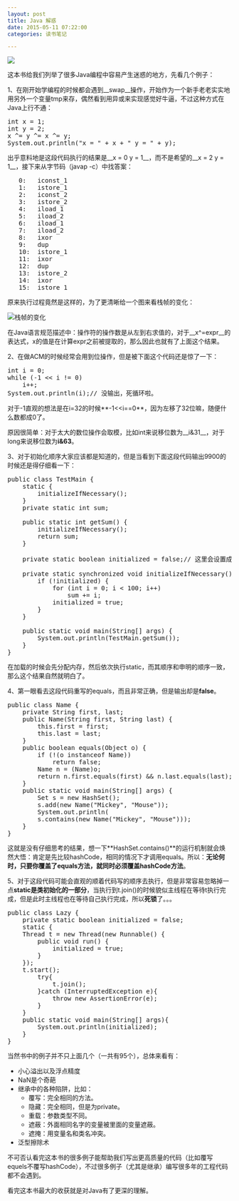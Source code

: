 ```yaml
---
layout: post
title: Java 解惑
date: 2015-05-11 07:22:00
categories: 读书笔记

---
```


![](http://img5.douban.com/mpic/s1491187.jpg)

这本书给我们列举了很多Java编程中容易产生迷惑的地方，先看几个例子：

1、在刚开始学编程的时候都会遇到__swap__操作，开始作为一个新手老老实实地用另外一个变量tmp来存，偶然看到用异或来实现感觉好牛逼，不过这种方式在Java上行不通：

<pre class="prettyprint prettyprinted">
int x = 1;
int y = 2;
x ^= y ^= x ^= y;
System.out.println("x = " + x + " y = " + y);
</pre>

出乎意料地是这段代码执行的结果是__x = 0 y = 1__，而不是希望的__x = 2 y = 1__，接下来从字节码（javap -c）中找答案：

<pre class="prettyprint prettyprinted">
   0:   iconst_1
   1:   istore_1
   2:   iconst_2
   3:   istore_2
   4:   iload_1
   5:   iload_2
   6:   iload_1
   7:   iload_2
   8:   ixor
   9:   dup
   10:  istore_1
   11:  ixor
   12:  dup
   13:  istore_2
   14:  ixor
   15:  istore_1
</pre>
原来执行过程竟然是这样的，为了更清晰给一个图来看栈帧的变化：

![栈帧的变化](http://7xiz10.com1.z0.glb.clouddn.com/Java解惑-Stack.png)

在Java语言规范描述中：操作符的操作数是从左到右求值的，对于__x^=expr__的表达式，x的值是在计算expr之前被提取的，那么因此也就有了上面这个结果。

2、在做ACM的时候经常会用到位操作，但是被下面这个代码还是惊了一下：

<pre class="prettyprint linenums lang-c prettyprinted">
int i = 0;
while (-1 << i != 0)
    i++;
System.out.println(i);// 没输出，死循环啦。
</pre>

对于-1直观的想法是在i=32的时候**-1\<\<i==0**，因为左移了32位嘛，随便什么数都成0了。

原因很简单：对于太大的数位操作会取模，比如int来说移位数为__i&31__，对于long来说移位数为**i&63**。

3、对于初始化顺序大家应该都是知道的，但是当看到下面这段代码输出9900的时候还是得仔细看一下：
<pre class="prettyprint prettyprinted">
public class TestMain {
    static {
        initializeIfNecessary();
    }
    private static int sum;

    public static int getSum() {
        initializeIfNecessary();
        return sum;
    }

    private static boolean initialized = false;// 这里会设置成false。

    private static synchronized void initializeIfNecessary() {
        if (!initialized) {
            for (int i = 0; i < 100; i++)
                sum += i;
            initialized = true;
        }
    }

    public static void main(String[] args) {
        System.out.println(TestMain.getSum());
    }
}
</pre>
在加载的时候会先分配内存，然后依次执行static，而其顺序和申明的顺序一致，那么这个结果自然就明白了。

4、第一眼看去这段代码重写的equals，而且非常正确，但是输出却是**false**。
<pre class="prettyprint prettyprinted">
public class Name {
	private String first, last;
	public Name(String first, String last) {
		this.first = first;
		this.last = last;
	}
	public boolean equals(Object o) {
		if (!(o instanceof Name))
			return false;
		Name n = (Name)o;
		return n.first.equals(first) && n.last.equals(last);
	}
	public static void main(String[] args) {
		Set s = new HashSet();
		s.add(new Name("Mickey", "Mouse"));
		System.out.println(
		s.contains(new Name("Mickey", "Mouse")));
	}
}
</pre>
这就是没有仔细思考的结果，想一下**HashSet.contains()**的运行机制就会焕然大悟：肯定是先比较hashCode，相同的情况下才调用equals。所以：**无论何时，只要你覆盖了equals方法，就同时必须覆盖hashCode方法**。

5、对于这段代码可能会直观的顺着代码写的顺序去执行，但是非常容易忽略掉一点**static是类初始化的一部分**，当执行到t.join()的时候貌似主线程在等待t执行完成，但是此时主线程也在等待自己执行完成，所以**死锁**了。。。
<pre class="prettyprint prettyprinted">
public class Lazy {
	private static boolean initialized = false;
	static {
	Thread t = new Thread(new Runnable() {
		public void run() {
			initialized = true;
		}
	});
	t.start();
		try{
			t.join();
		}catch (InterruptedException e){
			throw new AssertionError(e);
		}
	}
	public static void main(String[] args){
		System.out.println(initialized);
	}
}
</pre>

当然书中的例子并不只上面几个（一共有95个），总体来看有：

- 小心溢出以及浮点精度
- NaN是个奇葩
- 继承中的各种陷阱，比如：
    - 覆写：完全相同的方法。
    - 隐藏：完全相同，但是为private。
    - 重载：参数类型不同。
    - 遮蔽：外面相同名字的变量被里面的变量遮蔽。
    - 遮掩：用变量名和类名冲突。
- 泛型擦除术

不可否认看完这本书的很多例子能帮助我们写出更高质量的代码（比如覆写equels不覆写hashCode），不过很多例子（尤其是继承）编写很多年的工程代码都不会遇到。

看完这本书最大的收获就是对Java有了更深的理解。
